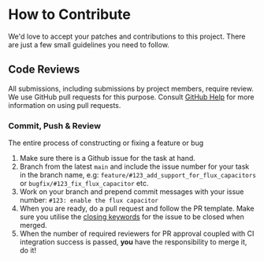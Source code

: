 # How to Contribute

We'd love to accept your patches and contributions to this project. There are
just a few small guidelines you need to follow.

## Code Reviews

All submissions, including submissions by project members, require review. We
use GitHub pull requests for this purpose. Consult
[GitHub Help](https://help.github.com/articles/about-pull-requests/) for more
information on using pull requests.

### Commit, Push \& Review
The entire process of constructing or fixing a feature or bug

1. Make sure there is a Github issue for the task at hand.
2. Branch from the latest `main` and include the issue number for your task in the branch name, e.g: `feature/#123_add_support_for_flux_capacitors` or `bugfix/#123_fix_flux_capacitor` etc.
3. Work on your branch and prepend commit messages with your issue number: `#123: enable the flux capacitor`
4. When you are ready, do a pull request and follow the PR template. Make sure you utilise the [closing keywords](https://help.github.com/articles/closing-issues-using-keywords/) for the issue to be closed when merged.
5. When the number of required reviewers for PR approval coupled with CI integration success is passed, __you__ have the responsibility to merge it, do it!
